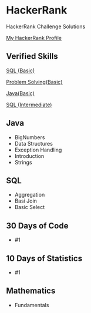 # HackerRank

HackerRank Challenge Solutions

[My HackerRank Profile](https://www.hackerrank.com/dinc_mczp)

## Verified Skills

[SQL (Basic)](https://www.hackerrank.com/certificates/1c4c42b5ac8d)

[Problem Solving(Basic)](https://www.hackerrank.com/certificates/eb9d381acca9)

[Java(Basic)](https://www.hackerrank.com/certificates/7c3534dc8db4)

[SQL (Intermediate)](https://www.hackerrank.com/certificates/2aba64fbec5b)

## Java
* BigNumbers
* Data Structures
* Exception Handling
* Introduction
* Strings

## SQL
* Aggregation
* Basi Join
* Basic Select

## 30 Days of Code
* #1

## 10 Days of Statistics
* #1

## Mathematics
* Fundamentals
